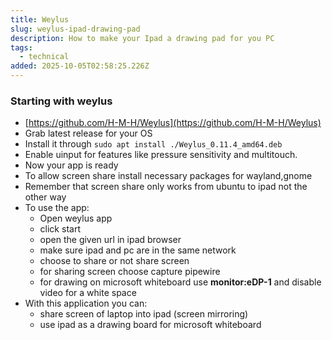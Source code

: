 ```yaml
---
title: Weylus
slug: weylus-ipad-drawing-pad
description: How to make your Ipad a drawing pad for you PC
tags:
  - technical
added: 2025-10-05T02:58:25.226Z
---
```


### Starting with weylus

* [https://github.com/H-M-H/Weylus](https://github.com/H-M-H/Weylus)
* Grab latest release for your OS
* Install it through `sudo apt install ./Weylus_0.11.4_amd64.deb`
* Enable uinput for features like pressure sensitivity and multitouch.
* Now your app is ready
* To allow screen share install necessary packages for wayland,gnome
* Remember that screen share only works from ubuntu to ipad not the other way
* To use the app:
  * Open weylus app
  * click start
  * open the given url in ipad browser
  * make sure ipad and pc are in the same network
  * choose to share or not share screen
  * for sharing screen choose capture pipewire
  * for drawing on microsoft whiteboard use **monitor:eDP-1** and disable video for a white space
* With this application you can:
  * share screen of laptop into ipad (screen mirroring)
  * use ipad as a drawing board for microsoft whiteboard
